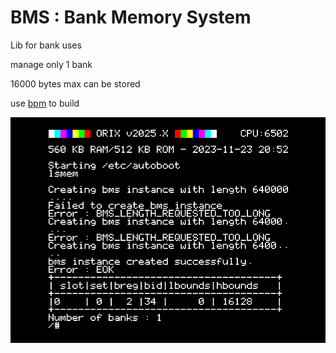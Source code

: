 # BMS : Bank Memory System

Lib for bank uses

manage only 1 bank

16000 bytes max can be stored

use [bpm](https://github.com/orix-software/bpm) to build

![Arrays](docs/imgs/array.png)

